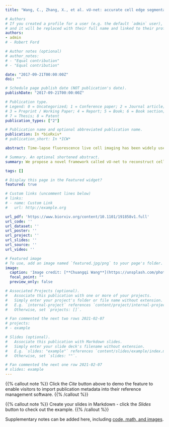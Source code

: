 ```yaml
---
title: "Wang, C., Zhang, X., et al. vU-net: accurate cell edge segmentation in time-lapse fluorescence live cell images based on convolutional neural network, bioRxiv."

# Authors
# If you created a profile for a user (e.g. the default `admin` user), write the username (folder name) here 
# and it will be replaced with their full name and linked to their profile.
authors:
- admin
# - Robert Ford

# Author notes (optional)
# author_notes:
# - "Equal contribution"
# - "Equal contribution"

date: "2017-09-21T00:00:00Z"
doi: ""

# Schedule page publish date (NOT publication's date).
publishDate: "2017-09-21T00:00:00Z"

# Publication type.
# Legend: 0 = Uncategorized; 1 = Conference paper; 2 = Journal article;
# 3 = Preprint / Working Paper; 4 = Report; 5 = Book; 6 = Book section;
# 7 = Thesis; 8 = Patent
publication_types: ["2"]

# Publication name and optional abbreviated publication name.
publication: In *bioRxiv*
# publication_short: In *ICW*

abstract: Time-lapse fluorescence live cell imaging has been widely used to study various dynamical processes in cell biology. However, fluorescence live cell images often have low contrast, noises, and uneven illumination, preventing accurate cell segmentation. The convolutional neural network has been successfully applied in natural image classification and segmentation by extracting hierarchical features, which could be transferred into other fields for image segmentation. Moreover, the temporal coherence in time-lapse images can allow us to extract sufficient features from a limited number of image frames to segment the entire time-lapse movies. In this paper, we propose a novel framework called vU-net, which integrates the VGG-161 pretrained model as an encoder and a U-net2 derived simplified convolutional structure to reconstruct cell edge with a higher accuracy using limited training images. We evaluated our framework on the high-resolution images of paxillin, a canonical adhesion marker in migrating PtK1 cells acquired by a Total Internal Reflection Fluorescence (TIRF) microscope, and achieved higher accuracy of cell segmentation than conventional U-net. We also validated our framework on noisy confocal fluorescence live images of GFP-mDia1 in PtK1 cells. We demonstrated that vU-net could be practically applied to challenging live cell movies since it required limited training sets and achieved highly accurate segmentation.

# Summary. An optional shortened abstract.
summary: We propose a novel framework called vU-net to reconstruct cell edge with a higher accuracy using limited training images.

tags: []

# Display this page in the Featured widget?
featured: true

# Custom links (uncomment lines below)
# links:
# - name: Custom Link
#   url: http://example.org

url_pdf: 'https://www.biorxiv.org/content/10.1101/191858v1.full'
url_code: ''
url_dataset: ''
url_poster: ''
url_project: ''
url_slides: ''
url_source: ''
url_video: ''

# Featured image
# To use, add an image named `featured.jpg/png` to your page's folder. 
image:
  caption: 'Image credit: [**Chuangqi Wang**](https://unsplash.com/photos/pLCdAaMFLTE)'
  focal_point: ""
  preview_only: false

# Associated Projects (optional).
#   Associate this publication with one or more of your projects.
#   Simply enter your project's folder or file name without extension.
#   E.g. `internal-project` references `content/project/internal-project/index.md`.
#   Otherwise, set `projects: []`.

# Fan commented the next two rows 2021-02-07
# projects:
# - example

# Slides (optional).
#   Associate this publication with Markdown slides.
#   Simply enter your slide deck's filename without extension.
#   E.g. `slides: "example"` references `content/slides/example/index.md`.
#   Otherwise, set `slides: ""`.

# Fan commented the next one row 2021-02-07
# slides: example
---
```


{{% callout note %}}
Click the *Cite* button above to demo the feature to enable visitors to import publication metadata into their reference management software.
{{% /callout %}}

{{% callout note %}}
Create your slides in Markdown - click the *Slides* button to check out the example.
{{% /callout %}}

Supplementary notes can be added here, including [code, math, and images](https://wowchemy.com/docs/writing-markdown-latex/).
